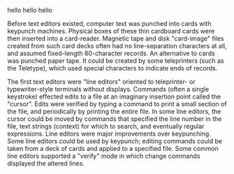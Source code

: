 hello hello hello

Before text editors existed, computer text was punched into cards with keypunch machines. Physical boxes of these thin cardboard cards were then inserted into a card-reader. Magnetic tape and disk "card-image" files created from such card decks often had no line-separation characters at all, and assumed fixed-length 80-character records. An alternative to cards was punched paper tape. It could be created by some teleprinters (such as the Teletype), which used special characters to indicate ends of records.

The first text editors were "line editors" oriented to teleprinter- or typewriter-style terminals without displays. Commands (often a single keystroke) effected edits to a file at an imaginary insertion point called the "cursor". Edits were verified by typing a command to print a small section of the file, and periodically by printing the entire file. In some line editors, the cursor could be moved by commands that specified the line number in the file, text strings (context) for which to search, and eventually regular expressions. Line editors were major improvements over keypunching. Some line editors could be used by keypunch; editing commands could be taken from a deck of cards and applied to a specified file. Some common line editors supported a "verify" mode in which change commands displayed the altered lines.
